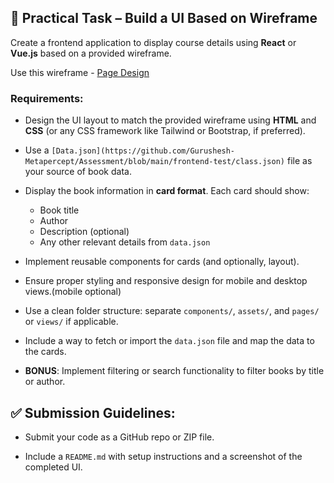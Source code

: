 ## 🎨 Practical Task – Build a UI Based on Wireframe

Create a frontend application to display course details using **React** or **Vue.js** based on a provided wireframe.

Use this wireframe - [Page Design](https://github.com/Gurushesh-Metapercept/Assessment/blob/main/frontend-test/wire-frame/page-design.png)

### Requirements:

- Design the UI layout to match the provided wireframe using **HTML** and **CSS** (or any CSS framework like Tailwind or Bootstrap, if preferred).

- Use a `[Data.json](https://github.com/Gurushesh-Metapercept/Assessment/blob/main/frontend-test/class.json)` file as your source of book data.


- Display the book information in **card format**. Each card should show:
  - Book title
  - Author
  - Description (optional)
  - Any other relevant details from `data.json`

- Implement reusable components for cards (and optionally, layout).

- Ensure proper styling and responsive design for mobile and desktop views.(mobile optional)

- Use a clean folder structure: separate `components/`, `assets/`, and `pages/` or `views/` if applicable.

- Include a way to fetch or import the `data.json` file and map the data to the cards.

- **BONUS**: Implement filtering or search functionality to filter books by title or author.

## ✅ Submission Guidelines:

- Submit your code as a GitHub repo or ZIP file.

- Include a `README.md` with setup instructions and a screenshot of the completed UI.
